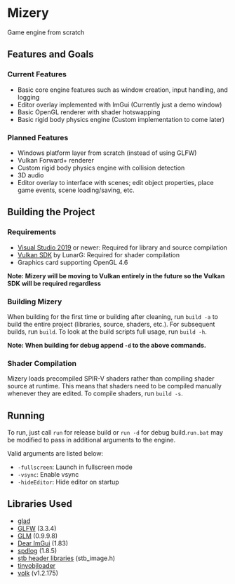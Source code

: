 # Mizery

Game engine from scratch

## Features and Goals

### Current Features
- Basic core engine features such as window creation, input handling, and logging
- Editor overlay implemented with ImGui (Currently just a demo window)
- Basic OpenGL renderer with shader hotswapping
- Basic rigid body physics engine (Custom implementation to come later)

### Planned Features
- Windows platform layer from scratch (instead of using GLFW)
- Vulkan Forward+ renderer
- Custom rigid body physics engine with collision detection
- 3D audio
- Editor overlay to interface with scenes; edit object properties, place game events, scene loading/saving, etc.

## Building the Project

### Requirements
- [Visual Studio 2019](https://visualstudio.microsoft.com/) or newer: Required for library and source compilation
- [Vulkan SDK](https://vulkan.lunarg.com/) by LunarG: Required for shader compilation
- Graphics card supporting OpenGL 4.6

**Note: Mizery will be moving to Vulkan entirely in the future so the Vulkan SDK will be required regardless**

### Building Mizery
When building for the first time or building after cleaning, run `build -a` to build the entire project (libraries, source, shaders, etc.). For subsequent builds, run `build`. To look at the build scripts full usage, run `build -h`.

**Note: When building for debug append `-d` to the above commands.**

### Shader Compilation
Mizery loads precompiled SPIR-V shaders rather than compiling shader source at runtime. This means that shaders need to be compiled manually whenever they are edited. To compile shaders, run `build -s`.

## Running
To run, just call `run` for release build or `run -d` for debug build.`run.bat` may be modified to pass in additional arguments to the engine.

Valid arguments are listed below:
- `-fullscreen`: Launch in fullscreen mode
- `-vsync`: Enable vsync
- `-hideEditor`: Hide editor on startup

## Libraries Used
- [glad](https://github.com/Dav1dde/glad)
- [GLFW](https://github.com/glfw/glfw) (3.3.4)
- [GLM](https://github.com/g-truc/glm) (0.9.9.8)
- [Dear ImGui](https://github.com/ocornut/imgui) (1.83)
- [spdlog](https://github.com/gabime/spdlog) (1.8.5)
- [stb header libraries](https://github.com/nothings/stb) (stb_image.h)
- [tinyobjloader](https://github.com/tinyobjloader/tinyobjloader)
- [volk](https://github.com/zeux/volk) (v1.2.175)